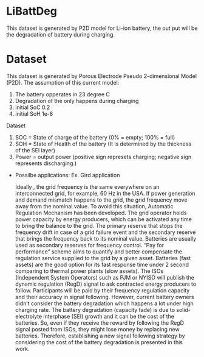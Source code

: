 # LiBattDeg
This dataset is generated by P2D model for Li-ion battery, the out put will be the degradation of battery during charging.

# Dataset
This dataset is generated by Porous Electrode Pseudo 2-dimensional Model (P2D).
The assumption of this current model:
1. The battery opperates in 23 degree C
2. Degradation of the only happens during charging
3. initial SoC 0.2
4. initial SoH 1e-8

Dataset
1. SOC = State of charge of the battery (0% = empty; 100% = full)
2. SOH = State of Health of the battery (It is determined by the thickness of the SEI layer)
3. Power = output power (positive sign represets charging; negative sign represents discharging.)

- Possilbe applications:
Ex. Gird application

  Ideally , the grid frequency is the same everywhere on an interconnected grid, for example, 60 Hz in the USA. If power generation and demand mismatch happens to the grid, the grid frequency move away from the nominal value. To avoid this situation, Automatic Regulation Mechanism has been developed. The grid operator holds power capacity by energy producers, which can be activated any time to bring the balance to the grid. The primary reserve that stops the frequency drift in case of a grid failure event and the secondary reserve that brings the frequency back to its nominal value. Batteries are usually used as secondary reserves for  frequency control.
  “Pay for performance” scheme aims to quantify and better compensate the regulation service supplied to the grid by a given asset. Batteries (fast assets) are the good option for its fast response time under 2 second comparing to thermal power plants (slow assets). The ISOs (Independent System Operators) such as PJM or NYISO will publish the dynamic regulation (RegD) signal to ask contracted energy producers to follow. Participants will be paid by their frequency regulation capacity and their accuracy in signal following.
  However, current battery owners didn’t consider the battery degradation which happens a lot under high charging rate. The battery degradation (capacity fade) is due to solid-electrolyte interphase (SEI) growth and it can be the cost of the batteries. So, even if they receive the reward by following the RegD signal posted from ISOs, they might lose money by replacing new batteries. Therefore, establishing a new signal following strategy by considering the cost of the battery degradation is presented in this work.



